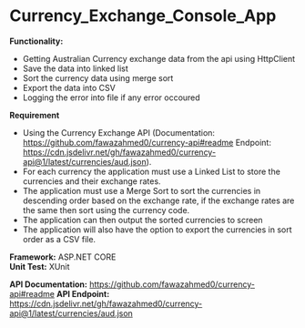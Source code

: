 # Currency_Exchange_Console_App

**Functionality:**
- Getting Australian Currency exchange data from the api using HttpClient
- Save the data into linked list
- Sort the currency data using merge sort
- Export the data into CSV
- Logging the error into file if any error occoured

**Requirement**
-    Using the Currency Exchange API (Documentation: https://github.com/fawazahmed0/currency-api#readme Endpoint: https://cdn.jsdelivr.net/gh/fawazahmed0/currency-api@1/latest/currencies/aud.json).
-    For each currency the application must use a Linked List to store the currencies and their exchange rates.
-   The application must use a Merge Sort to sort the currencies in descending order based on the exchange rate, if the exchange rates are the same then sort using the currency code.
-   The application can then output the sorted currencies to screen
-   The application will also have the option to export the currencies in sort order as a CSV file.

**Framework:**  ASP.NET CORE  
**Unit Test:** XUnit

**API Documentation:** https://github.com/fawazahmed0/currency-api#readme 
**API Endpoint:** https://cdn.jsdelivr.net/gh/fawazahmed0/currency-api@1/latest/currencies/aud.json


